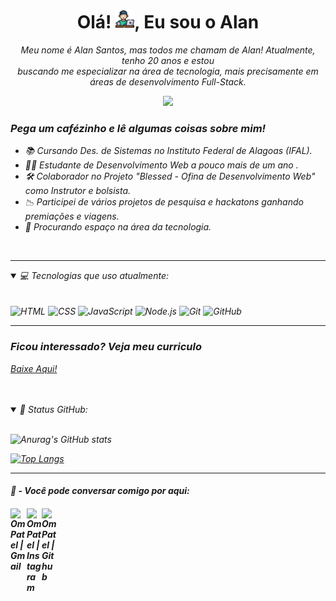 <h1 align="center">Olá! <img src="img/carinha-pc.png" width="30px">, Eu sou o Alan </h1>


<p align="center">
  <em>
    Meu nome é Alan Santos, mas todos me chamam de Alan! Atualmente, tenho 20 anos e estou
    <br>
    buscando me especializar na área de tecnologia, mais precisamente em áreas de desenvolvimento Full-Stack.
  <br>
</p>

<p align="center">
  <img src="https://media.tenor.com/MVlE-EW4AuoAAAAi/ben10-cann.gif" width="100px">
</p>

<h3>Pega um cafézinho e lê algumas coisas sobre mim!</h3>

- 📚 Cursando Des. de Sistemas no Instituto Federal de Alagoas (IFAL).
- 👨‍💻 Estudante de Desenvolvimento Web a pouco mais de um ano .
- 🛠️ Colaborador no Projeto "Blessed - Ofina de Desenvolvimento Web" como Instrutor e bolsista.
- 📉 Participei de vários projetos de pesquisa e hackatons ganhando premiações e viagens.
- 💸 Procurando espaço na área da tecnologia.
<br>

---

<details open="">
<summary>
  💻 Tecnologias que uso atualmente:
</summary>
<br>
 <br>
<div>
	<img width="40" src="https://user-images.githubusercontent.com/25181517/192158954-f88b5814-d510-4564-b285-dff7d6400dad.png" alt="HTML" title="HTML"/>
	<img width="40" src="https://user-images.githubusercontent.com/25181517/183898674-75a4a1b1-f960-4ea9-abcb-637170a00a75.png" alt="CSS" title="CSS"/>
	<img width="40" src="https://user-images.githubusercontent.com/25181517/117447155-6a868a00-af3d-11eb-9cfe-245df15c9f3f.png" alt="JavaScript" title="JavaScript"/>
	<img width="40" src="https://user-images.githubusercontent.com/25181517/183568594-85e280a7-0d7e-4d1a-9028-c8c2209e073c.png" alt="Node.js" title="Node.js"/>
	<img width="40" src="https://user-images.githubusercontent.com/25181517/192108372-f71d70ac-7ae6-4c0d-8395-51d8870c2ef0.png" alt="Git" title="Git"/>
	<img width="40" src="https://user-images.githubusercontent.com/25181517/192108374-8da61ba1-99ec-41d7-80b8-fb2f7c0a4948.png" alt="GitHub" title="GitHub"/>

</div>

---

<h3>Ficou interessado? Veja meu curriculo</h3>
<a href="https://drive.google.com/uc?export=download&id=14lm5nJvpUezEFCo9PQNAXVbqBqvDY-wQ">
  <p>Baixe Aqui!</p>
</a>

<br>
 <br>
</details>

<details open="">
  <summary>📔 Status GitHub:</summary>
  <br>
  <p>
    <img src="https://github-readme-stats.vercel.app/api?username=Alanz0ka&theme=dracula&show_icons=true" alt="Anurag's GitHub stats">
  </p>

  [![Top Langs](https://github-readme-stats.vercel.app/api/top-langs/?username=Alanz0ka&theme=dracula)](https://github.com/Alanz0ka/github-readme-stats)
</details>

---

<h4>📝 - Você pode conversar comigo por aqui:<h4>


<a href="mailto:josealan.santos14@gmail.com">
  <img align="left" alt="Om Patel | Gmail" width="26px" src="https://www.vectorlogo.zone/logos/gmail/gmail-icon.svg" />
</a>
<a href="https://www.instagram.com/lanzoka.dev/">
  <img align="left" alt="Om Patel | Instagram" width="24px" src="https://www.vectorlogo.zone/logos/instagram/instagram-icon.svg" />
</a>
<a href="https://github.com/Alanz0ka">
  <img align="left" alt="Om Patel | Github" width="26px" src="https://www.vectorlogo.zone/logos/github/github-tile.svg" />
</a>
<br>
  
